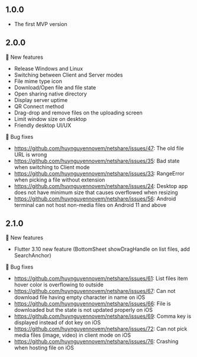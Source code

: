 ## 1.0.0

* The first MVP version

## 2.0.0

🎊 New features
- Release Windows and Linux
- Switching between Client and Server modes
- File mime type icon
- Download/Open file and file state
- Open sharing native directory
- Display server uptime
- QR Connect method
- Drag-drop and remove files on the uploading screen
- Limit window size on desktop
- Friendly desktop UI/UX

🐞 Bug fixes
- https://github.com/huynguyennovem/netshare/issues/47: The old file URL is wrong
- https://github.com/huynguyennovem/netshare/issues/35: Bad state when switching to Client mode
- https://github.com/huynguyennovem/netshare/issues/33: RangeError when picking a file without extension
- https://github.com/huynguyennovem/netshare/issues/24: Desktop app does not have minimum size that causes overflowed when resizing
- https://github.com/huynguyennovem/netshare/issues/56: Android terminal can not host non-media files on Android 11 and above

## 2.1.0
🎊 New features
- Flutter 3.10 new feature (BottomSheet showDragHandle on list files, add SearchAnchor)

🐞 Bug fixes
- https://github.com/huynguyennovem/netshare/issues/61: List files item hover color is overflowing to outside
- https://github.com/huynguyennovem/netshare/issues/67: Can not download file having empty character in name on iOS
- https://github.com/huynguyennovem/netshare/issues/66: File is downloaded but the state is not updated properly on iOS
- https://github.com/huynguyennovem/netshare/issues/69: Comma key is displayed instead of dot key on iOS
- https://github.com/huynguyennovem/netshare/issues/72: Can not pick media files (image, video) in client mode on iOS
- https://github.com/huynguyennovem/netshare/issues/76: Crashing when hosting file on iOS
